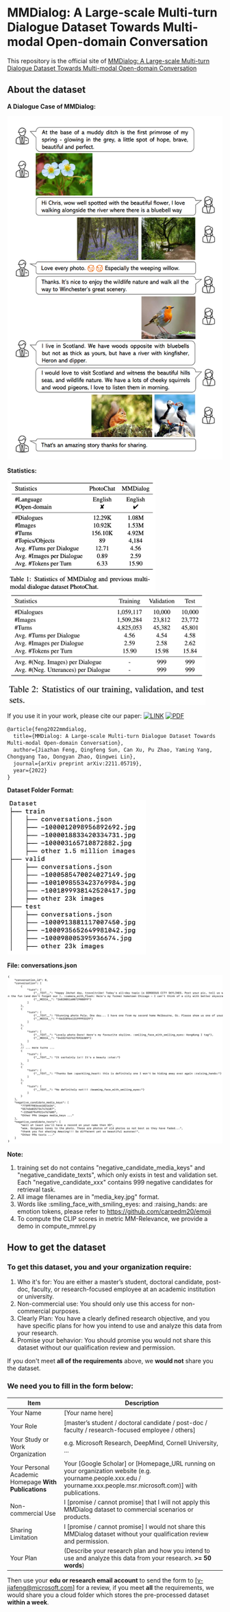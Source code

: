 
# MMDialog: A Large-scale Multi-turn Dialogue Dataset Towards Multi-modal Open-domain Conversation #



This repository is the official site of [MMDialog: A Large-scale Multi-turn Dialogue Dataset Towards Multi-modal Open-domain Conversation](https://arxiv.org/abs/2211.05719)

## About the dataset

**A Dialogue Case of MMDialog:**

<img title="Dataset ADialogueCase" alt="Dataset ADialogueCase" src="./ADialogueCase.PNG" style="height: 800px;"/>


**Statistics:**

<img title="Dataset Statistics" alt="Dataset Statistics" src="./DatasetStatistics_1.png" style="height: 260px;"/>

<img title="Dataset Statistics" alt="Dataset Statistics" src="./DatasetStatistics_2.png" style="height: 260px;"/>

If you use it in your work, please cite our paper:
 [![LINK](https://img.shields.io/badge/-Paper%20Link-lightgrey)](https://arxiv.org/abs/2211.05719) [![PDF](https://img.shields.io/badge/-PDF-red)](https://arxiv.org/pdf/2211.05719.pdf)

```
@article{feng2022mmdialog,
  title={MMDialog: A Large-scale Multi-turn Dialogue Dataset Towards Multi-modal Open-domain Conversation},
  author={Jiazhan Feng, Qingfeng Sun, Can Xu, Pu Zhao, Yaming Yang, Chongyang Tao, Dongyan Zhao, Qingwei Lin},
  journal={arXiv preprint arXiv:2211.05719},
  year={2022}
}
```

**Dataset Folder Format:**

<img title="Dataset Format" alt="Dataset Format" src="./DatasetTree.png" style="height: 360px;"/>

**File: conversations.json**

<img title="Dialogue Case" alt="Dialogue Case" src="./ConvCase.png">

**Note:** 
1. training set do not contains "negative_candidate_media_keys" and "negative_candidate_texts", which only exists in test and validation set. Each "negative_candidate_xxx" contains 999 negative candidates for retrieval task.
2. All image filenames are in "media_key.jpg" format.
3. Words like :smiling_face_with_smiling_eyes: and :raising_hands: are emotion tokens, please refer to https://github.com/carpedm20/emoji
4. To compute the CLIP scores in metric MM-Relevance, we provide a demo in compute_mmrel.py
## How to get the dataset

### To get this dataset, you and your organization require:
1. Who it's for: You are either a master’s student, doctoral candidate, post-doc, faculty, or research-focused employee at an academic institution or university.
2. Non-commercial use: You should only use this access for non-commercial purposes.
3. Clearly Plan: You have a clearly defined research objective, and you have specific plans for how you intend to use and analyze this data from your research. 
4. Promise your behavior: You should promise you would not share this dataset without our qualification review and permission.

If you don't meet **all of the requirements** above, we **would not** share you the dataset.

### We need you to fill in the form below:

| Item      | Description |
| ----------- | ----------- |
| Your  Name      | [Your name here]       |
| Your  Role      | [master’s student / doctoral candidate / post-doc / faculty / research-focused employee / others]       |
| Your  Study or Work Organization | e.g. Microsoft Research, DeepMind, Cornell University, ...       |
| Your  Personal Academic Homepage **With Publications** | Your [Google Scholar] or [Homepage_URL running on  your organization website (e.g. yourname.people.xxx.edu / yourname.xxx.people.msr.microsoft.com)] with publications. |
| Non-commercial Use  | I [promise / cannot promise] that I will not apply this MMDialog dataset to commercial scenarios or products.  |
| Sharing Limitation  | I [promise / cannot promise] I would not share this MMDialog dataset without your qualification review and permission.  |
| Your Plan      | (Describe your research plan and how you intend to use and analyze this data from your research. **>= 50 words**)   |

Then use your **edu or research email account** to send the form to [v-jiafeng@microsoft.com] for a review, if you meet **all** the requirements, we would share you a cloud folder which stores the pre-processed dataset **within a week**.
